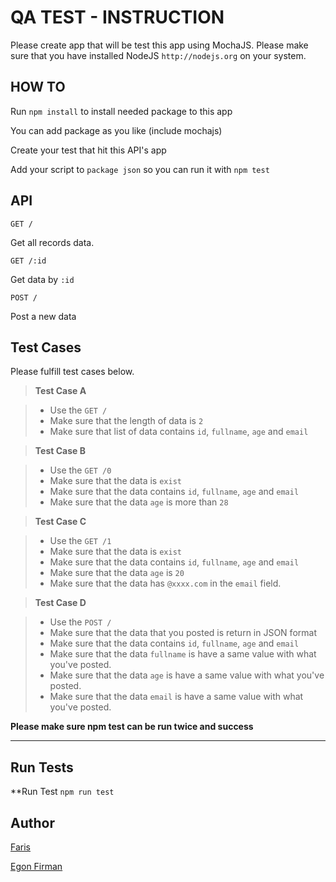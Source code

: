 QA TEST - INSTRUCTION
===================

Please create app that will be test this app using MochaJS. Please make sure that you have installed NodeJS `http://nodejs.org` on your system.

HOW TO
-------------------

Run `npm install` to install needed package to this app

You can add package as you like (include mochajs)

Create your test that hit this API's app

Add your script to `package json` so you can run it with ` npm test `

API 
-------------------

`GET /`

Get all records data.

`GET /:id`

Get data by `:id`

`POST /`

Post a new data 

Test Cases
-------------------

Please fulfill test cases below.

> **Test Case A**

> - Use the `GET /`
> - Make sure that the length of data is `2`
> - Make sure that list of data contains `id`, `fullname`, `age` and `email`

> **Test Case B**

> - Use the `GET /0`
> - Make sure that the data is `exist`
> - Make sure that the data contains `id`, `fullname`, `age` and `email`
> - Make sure that the data `age` is more than `28`

> **Test Case C**

> - Use the `GET /1`
> - Make sure that the data is `exist`
> - Make sure that the data contains `id`, `fullname`, `age` and `email`
> - Make sure that the data `age` is `20`
> - Make sure that the data has `@xxxx.com` in the `email` field.

> **Test Case D**

> - Use the `POST /`
> - Make sure that the data that you posted is return in JSON format
> - Make sure that the data contains `id`, `fullname`, `age` and `email`
> - Make sure that the data `fullname` is have a same value with what you've posted.
> - Make sure that the data `age` is have a same value with what you've posted.
> - Make sure that the data `email` is have a same value with what you've posted.

**Please make sure npm test can be run twice and success**

----------


Run Tests
---------
  **Run Test
  `npm run test`


Author
---------

[Faris](faris@amartha.com)

[Egon Firman](egon.firman@amartha.com)
